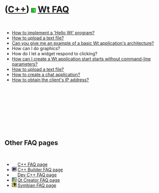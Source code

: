 



 

 

 

 

 

([C++](Cpp.md)) ![Wt](PicWt.png) [Wt FAQ](CppWtFaq.md)
========================================================

 

-   [How to implement a 'Hello Wt' program?](CppHelloWt.md)
-   [How to upload a text file?](CppWtTextUploader.md)
-   [Can you give me an example of a basic Wt application's
    architecture?](CppThinkingWt1.md)
-   How can I do graphics?
-   How do I let a widget respond to clicking?
-   [How can I create a Wt application start starts without command-line
    parameters?](CppWtAutoRun.md)
-   [How to upload a text file?](CppWtTextUploader.md)
-   [How to create a chat application?](CppWtChat.md)
-   [How to obtain the client's IP address?](CppWtGetIpAddress.md)

 

 

 

 

 

Other FAQ pages
---------------

 

-   ![ ](PicSpacer.png) [C++ FAQ page](CppFaq.md)
-   ![C++ Builder](PicCppBuilder.png) [C++ Builder FAQ
    page](CppBuilderFaq.md)
-   ![ ](PicSpacer.png) [Dev C++ FAQ page](CppDevCppFaq.md)
-   ![Qt Creator](PicQtCreator.png) [Qt Creator FAQ page](CppQtFaq.md)
-   ![Symbian](PicSymbian.png) [Symbian FAQ page](CppSymbianFaq.md)

 

 

 

 

 





 




